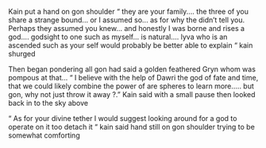 Kain put a hand on gon shoulder “ they are your family.... the three of you share a strange bound... or I assumed so... as for why the didn’t tell you. Perhaps they assumed you knew... and honestly I was borne and rises a god.... godsight to one such as myself... is natural.... lyva who is an ascended such as your self would probably be better able to explain “ kain shurged 

Then began pondering all gon had said a golden feathered Gryn whom was pompous at that... “ I believe with the help of Dawri the god of fate and time, that we could likely combine the power of are spheres to learn more..... but gon, why not just throw it away ?.” Kain said with a small pause then looked back in to the sky above 

“ As for your divine tether I would suggest looking around for a god to operate on it too detach it “ kain said hand still on gon shoulder trying to be somewhat comforting